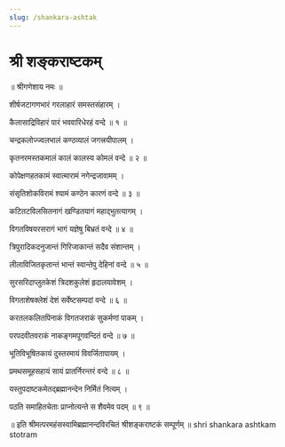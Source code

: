 ```yaml
---
slug: /shankara-ashtak
---
```

# श्री शङ्कराष्टकम्

॥ श्रीगणेशाय नमः ॥

शीर्षजटागणभारं गरलाहारं समस्तसंहारम् ।

कैलासाद्रिविहारं पारं भववारिधेरहं वन्दे ॥ १ ॥

चन्द्रकलोज्ज्वलभालं कण्ठव्यालं जगत्त्रयीपालम् ।

कृतनरमस्तकमालं कालं कालस्य कोमलं वन्दे ॥ २ ॥

कोपेक्षणहतकामं स्वात्मारामं नगेन्द्रजावामम् ।

संसृतिशोकविरामं श्यामं कण्ठेन कारणं वन्दे ॥ ३ ॥

कटितटविलसितनागं खण्डितयागं महाद्भुतत्यागम् ।

विगतविषयरसरागं भागं यज्ञेषु बिभ्रतं वन्दे ॥ ४ ॥

त्रिपुरादिकदनुजान्तं गिरिजाकान्तं सदैव संशान्तम् ।

लीलाविजितकृतान्तं भान्तं स्वान्तेपु देहिनां वन्दे ॥ ५ ॥

सुरसरिदाप्लुतकेशं त्रिदशकुलेशं हृदालयावेशम् ।

विगताशेषक्लेशं देशं सर्वेष्टसम्पदां वन्दे ॥ ६ ॥

करतलकलितपिनाकं विगतजराकं सुकर्मणां पाकम् ।

परपदवीतवराकं नाकङ्गमपूगवन्दितं वन्दे ॥ ७ ॥

भूतिविभूषितकायं दुस्तरमायं विवर्जितापायम् ।

प्रमथसमूहसहायं सायं प्रातर्निरन्तरं वन्दे ॥ ८ ॥

यस्तुपदाष्टकमेतद्ब्रह्मानन्देन निर्मितं नित्यम् ।

पठति समाहितचेताः प्राप्नोत्यन्ते स शैवमेव पदम् ॥ ९ ॥

॥ इति श्रीमत्परमहंसस्वामिब्रह्मानन्दविरचितं श्रीशङ्कराष्टकं सम्पूर्णम् ॥
<span class='index-text'> shri shankara ashtkam stotram </span>